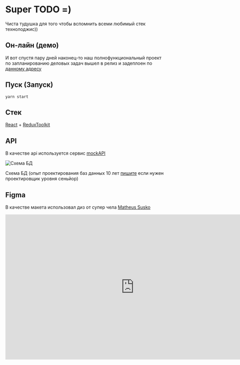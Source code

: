 # Super TODO =)
Чиста тудушка для того чтобы вспомнить всеми любимый стек технолоджис))
## Он-лайн (демо)
И вот спустя пару дней наконец-то наш полнофункциональный проект по запланированию деловых задач вышел в релиз и задеплоен по [данному адресу]()
## Пуск (Запуск)
`yarn start`

## Стек
[React](https://ru.reactjs.org/) + [ReduxToolkit](https://redux-toolkit.js.org/)

## API
В качестве api используется сервис [mockAPI](https://mockapi.io)<br>

![Схема БД](https://s81vla.storage.yandex.net/rdisk/428ea2bd5e066aadb2e5b75c698310307ac85afe5f6018e0d422815436946a1f/639b6d9e/4PQfP2n1WpFf8AtYZDx9YBGeQ9k-RmNWi4ww8xE-XQunQptu0jnLCdv-r1CoR5iBk63UmWpUhaHFQxFUe1Hk2A==?uid=691239947&filename=firefox_b7sra0JxyC.png&disposition=inline&hash=&limit=0&content_type=image%2Fpng&owner_uid=691239947&fsize=10427&hid=cc5a7a64a5e50fde892651832ec8361a&media_type=image&tknv=v2&etag=b0331d3fcad07928a38bf5d0ab787e8c&rtoken=DayGlhVwePgA&force_default=yes&ycrid=na-2bf2b83b73bc95fbe424dba0a42587e8-downloader7f&ts=5efe265602380&s=d0349f8f5eb9f44096e821dd633305b98ada0e33b8cf28204037354784022519&pb=U2FsdGVkX1_DwOrFVtEQnZSClShQLrWptb8HTMq1etwRceixcO2vhfnzPoPkr2g_9FdLrqQT7W9mgS8w-ikjcbDNAZ2mu6MePdpyrV3zMWY "Схема БД")

Схема БД (oпыт проектирования баз данных 10 лет [пишите](https://t.me/ckofkwkfoflowp) если нужен проектировщик уровня сеньйор)

## Figma
В качестве макета использовал диз от супер чела [Matheus Susko](https://www.behance.net/comingtrolls)

<iframe style="border: 1px solid rgba(0, 0, 0, 0.1);" width="800" height="450" src="https://www.figma.com/embed?embed_host=share&url=https%3A%2F%2Fwww.figma.com%2Ffile%2F4C2WCWZaTWNOJVCH8o6YRu%2FToDo-List-%25F0%259F%2591%2585-(Community)%3Ft%3DrvGm3O5x30HmEt31-1" allowfullscreen></iframe>